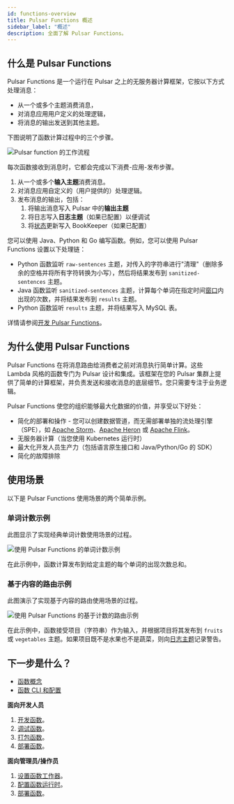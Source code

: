```yaml
---
id: functions-overview
title: Pulsar Functions 概述
sidebar_label: "概述"
description: 全面了解 Pulsar Functions。
---
```


## 什么是 Pulsar Functions

Pulsar Functions 是一个运行在 Pulsar 之上的无服务器计算框架，它按以下方式处理消息：
* 从一个或多个主题消费消息，
* 对消息应用用户定义的处理逻辑，
* 将消息的输出发送到其他主题。

下图说明了函数计算过程中的三个步骤。

![Pulsar function 的工作流程](/assets/function-overview.svg)

每次函数接收到消息时，它都会完成以下消费-应用-发布步骤。
1. 从一个或多个**输入主题**消费消息。
2. 对消息应用自定义的（用户提供的）处理逻辑。
3. 发布消息的输出，包括：
    1. 将输出消息写入 Pulsar 中的**输出主题**
    2. 将日志写入**日志主题**（如果已配置）以便调试
    3. 将[状态](functions-develop-state.md)更新写入 BookKeeper（如果已配置）

您可以使用 Java、Python 和 Go 编写函数。例如，您可以使用 Pulsar Functions 设置以下处理链：
* Python 函数监听 `raw-sentences` 主题，对传入的字符串进行"清理"（删除多余的空格并将所有字符转换为小写），然后将结果发布到 `sanitized-sentences` 主题。
* Java 函数监听 `sanitized-sentences` 主题，计算每个单词在指定时间[窗口](functions-concepts.md#window-function)内出现的次数，并将结果发布到 `results` 主题。
* Python 函数监听 `results` 主题，并将结果写入 MySQL 表。

详情请参阅[开发 Pulsar Functions](functions-develop.md)。

## 为什么使用 Pulsar Functions

Pulsar Functions 在将消息路由给消费者之前对消息执行简单计算。这些 Lambda 风格的函数专门为 Pulsar 设计和集成。该框架在您的 Pulsar 集群上提供了简单的计算框架，并负责发送和接收消息的底层细节。您只需要专注于业务逻辑。

Pulsar Functions 使您的组织能够最大化数据的价值，并享受以下好处：
* 简化的部署和操作 - 您可以创建数据管道，而无需部署单独的流处理引擎（SPE），如 [Apache Storm](http://storm.apache.org/)、[Apache Heron](https://heron.incubator.apache.org/) 或 [Apache Flink](https://flink.apache.org/)。
* 无服务器计算（当您使用 Kubernetes 运行时）
* 最大化开发人员生产力（包括语言原生接口和 Java/Python/Go 的 SDK）
* 简化的故障排除

## 使用场景

以下是 Pulsar Functions 使用场景的两个简单示例。

### 单词计数示例

此图显示了实现经典单词计数使用场景的过程。

![使用 Pulsar Functions 的单词计数示例](/assets/pulsar-functions-word-count.png)

在此示例中，函数计算发布到给定主题的每个单词的出现次数总和。

### 基于内容的路由示例

此图演示了实现基于内容的路由使用场景的过程。

![使用 Pulsar Functions 的基于计数的路由示例](/assets/pulsar-functions-routing-example.png)

在此示例中，函数接受项目（字符串）作为输入，并根据项目将其发布到 `fruits` 或 `vegetables` 主题。如果项目既不是水果也不是蔬菜，则向[日志主题](functions-develop-log.md)记录警告。

## 下一步是什么？

* [函数概念](functions-concepts.md)
* [函数 CLI 和配置](functions-cli.md)

**面向开发人员**
1. [开发函数](functions-develop.md)。
2. [调试函数](functions-debug.md)。
3. [打包函数](functions-package.md)。
4. [部署函数](functions-deploy.md)。

**面向管理员/操作员**
1. [设置函数工作器](functions-worker.md)。
2. [配置函数运行时](functions-runtime.md)。
3. [部署函数](functions-deploy.md)。